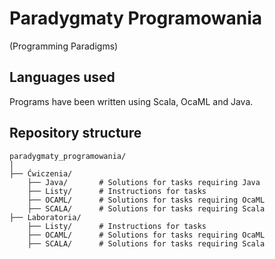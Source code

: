 # Paradygmaty Programowania
(Programming Paradigms)

## Languages used
Programs have been written using Scala, OcaML and Java.

## Repository structure

```
paradygmaty_programowania/
│
├── Ćwiczenia/
    ├── Java/       # Solutions for tasks requiring Java
    ├── Listy/      # Instructions for tasks
    ├── OCAML/      # Solutions for tasks requiring OcaML
    ├── SCALA/      # Solutions for tasks requiring Scala
├── Laboratoria/
    ├── Listy/      # Instructions for tasks
    ├── OCAML/      # Solutions for tasks requiring OcaML
    ├── SCALA/      # Solutions for tasks requiring Scala
```


